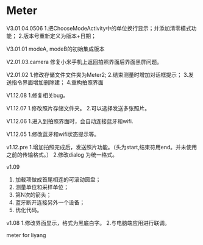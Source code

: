 # Meter
V3.01.04.0506
1.把ChooseModeActivity中的单位换行显示；并添加清零模式功能；
2.版本号重新定义为版本+日期；


V3.01.01
modeA, modeB的初始集成版本


V2.01.03.camera
修复小米手机上返回拍照界面后界面黑屏问题。

V2.01.02
1.修改存储文件文件夹为Meter2;
2.结束测量时增加对话框提示；
3.发送指令界面增加删除建；
4.重构拍照界面


V1.12.08
1.修复相关bug。


V1.12.07
1.修改照片存储文件夹。
2.可以选择发送多张照片。


V1.12.06
1.进入到拍照界面时，会自动连接蓝牙和wifi.


V1.12.05
1.修改蓝牙和wifi状态提示等。

v1.12.pre
1.增加拍照完成后，发送照片功能。（头为start,结束符用end。并未使用之前的传输格式。）
2.修改dialog 为统一格式。



v1.09
  1. 加载项做成首尾相连的可滚动圆盘；
  2. 测量单位和采样单位；
  3. 第N次的箭头；
  4. 蓝牙断开连接另外一个设备；
  5. 优化代码。

v1.08
1.修改界面显示，格式为黑底白字。
2.与电脑端应用进行联调。

meter for liyang

